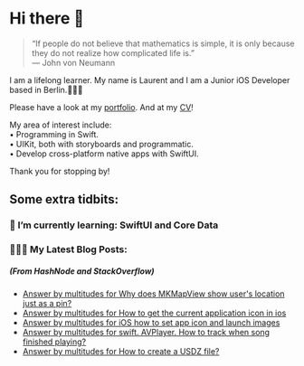 # Hi there 👋

> “If people do not believe that mathematics is simple, it is only because they do not realize how complicated life is.”   
― John von Neumann

 
I am a lifelong learner. My name is Laurent and I am a Junior iOS Developer based in Berlin.👨🏻‍💻   

Please have a look at my [portfolio](https://github.com/multitudes/portfolio/blob/master/README.md). 
And at my [CV](https://multitudes.github.io/images/cv/cv-for-ios-nov2020.pdf)!

My area of interest include:  
• Programming in Swift.  
• UIKit, both with storyboards and programmatic.  
• Develop cross-platform native apps with SwiftUI.  

Thank you for stopping by!

## Some extra tidbits:

### 🌱 I’m currently learning: SwiftUI and Core Data


###  👨🏻‍💻 My Latest Blog Posts:
##### (From HashNode and StackOverflow)
<!-- BLOG-POST-LIST:START -->
- [Answer by multitudes for Why does MKMapView show user's location just as a pin?](https://stackoverflow.com/questions/47445473/why-does-mkmapview-show-users-location-just-as-a-pin/68444109#68444109)
- [Answer by multitudes for How to get the current application icon in ios](https://stackoverflow.com/questions/9419261/how-to-get-the-current-application-icon-in-ios/68318935#68318935)
- [Answer by multitudes for iOS how to set app icon and launch images](https://stackoverflow.com/questions/28170520/ios-how-to-set-app-icon-and-launch-images/68317893#68317893)
- [Answer by multitudes for swift. AVPlayer. How to track when song finished playing?](https://stackoverflow.com/questions/27805657/swift-avplayer-how-to-track-when-song-finished-playing/68283895#68283895)
- [Answer by multitudes for How to create a USDZ file?](https://stackoverflow.com/questions/50686813/how-to-create-a-usdz-file/67794159#67794159)
<!-- BLOG-POST-LIST:END -->

<!--

<script type="text/javascript" src="https://cdnjs.buymeacoffee.com/1.0.0/button.prod.min.js" data-name="bmc-button" data-slug="multitudes" data-color="#FFDD00" data-emoji=""  data-font="Cookie" data-text="Buy me a coffee" data-outline-color="#000000" data-font-color="#000000" data-coffee-color="#ffffff" ></script>

If you can't get enough of me I collected some more links [here](https://linktr.ee/LaurentBrusa)!
**multitudes/multitudes** is a ✨ _special_ ✨ repository because its `README.md` (this file) appears on your GitHub profile.

Here are some ideas to get you started:

- 🔭 I’m currently working on ...
- 🌱 I’m currently learning ...
- 👯 I’m looking to collaborate on ...
- 🤔 I’m looking for help with ...
- 💬 Ask me about ...
- 📫 How to reach me: ...
- 😄 Pronouns: ...
- ⚡ Fun fact: ...

<p align="center">
  <img src="" width="400"  title="Laurent on the bicycle">
</p>
-->
